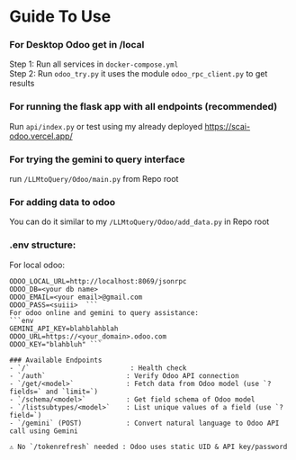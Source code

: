 # Guide To Use

### For Desktop Odoo get in /local  
Step 1: Run all services in `docker-compose.yml`  
Step 2: Run `odoo_try.py` it uses the module `odoo_rpc_client.py` to get results  

### For running the flask app with all endpoints (recommended)  
Run `api/index.py` or test using my already deployed https://scai-odoo.vercel.app/

### For trying the gemini to query interface
run `/LLMtoQuery/Odoo/main.py` from Repo root

### For adding data to odoo
You can do it similar to my `/LLMtoQuery/Odoo/add_data.py` in Repo root

### .env structure:
For local odoo:  
```env
ODOO_LOCAL_URL=http://localhost:8069/jsonrpc  
ODOO_DB=<your db name>  
ODOO_EMAIL=<your email>@gmail.com  
ODOO_PASS=<suiii>  ```
For odoo online and gemini to query assistance:  
```env
GEMINI_API_KEY=blahblahblah  
ODOO_URL=https://<your_domain>.odoo.com  
ODOO_KEY="blahbluh" ```

### Available Endpoints
- `/`                         : Health check  
- `/auth`                    : Verify Odoo API connection  
- `/get/<model>`             : Fetch data from Odoo model (use `?fields=` and `limit=`)  
- `/schema/<model>`          : Get field schema of Odoo model  
- `/listsubtypes/<model>`    : List unique values of a field (use `?field=`)  
- `/gemini` (POST)           : Convert natural language to Odoo API call using Gemini
  
⚠︎ No `/tokenrefresh` needed : Odoo uses static UID & API key/password
